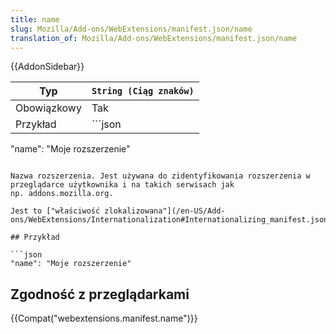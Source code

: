 ```yaml
---
title: name
slug: Mozilla/Add-ons/WebExtensions/manifest.json/name
translation_of: Mozilla/Add-ons/WebExtensions/manifest.json/name
---
```

{{AddonSidebar}}

| Typ         | `String (Ciąg znaków)` |
| ----------- | ---------------------- |
| Obowiązkowy | Tak                    |
| Przykład    | ```json                |

"name": "Moje rozszerzenie"

````|

Nazwa rozszerzenia. Jest używana do zidentyfikowania rozszerzenia w przeglądarce użytkownika i na takich serwisach jak np. addons.mozilla.org.

Jest to ["właściwość zlokalizowana"](/en-US/Add-ons/WebExtensions/Internationalization#Internationalizing_manifest.json).

## Przykład

```json
"name": "Moje rozszerzenie"
````

## Zgodność z przeglądarkami

{{Compat("webextensions.manifest.name")}}
